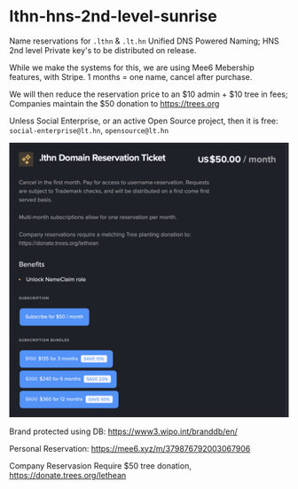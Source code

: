 # lthn-hns-2nd-level-sunrise

Name reservations for `.lthn` &amp; `.lt.hn` Unified DNS Powered Naming; HNS 2nd level Private key's to be distributed on release.

While we make the systems for this, we are using Mee6 Mebership features, with Stripe. 1 months = one name, cancel after purchase.

We will then reduce the reservation price to an $10 admin + $10 tree in fees; Companies maintain the $50 donation to https://trees.org

Unless Social Enterprise, or an active Open Source project, then it is free: `social-enterprise@lt.hn`, `opensource@lt.hn`

![](img/Ithn%20Domain%20Reservation%20Ticket.png)

Brand protected using DB:  https://www3.wipo.int/branddb/en/

Personal Reservation: https://mee6.xyz/m/379876792003067906

Company Reservasion Require $50 tree donation, https://donate.trees.org/lethean
